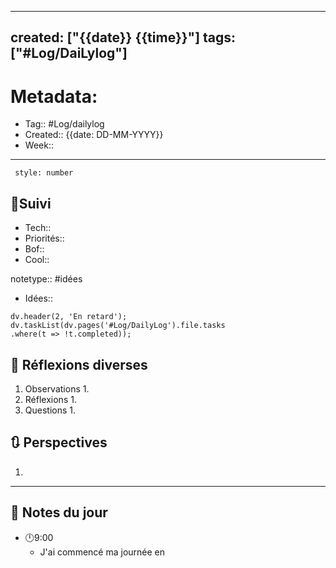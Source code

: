 
---
created: ["{{date}} {{time}}"]
tags: ["#Log/DaiLylog"]
---
# Metadata:
- Tag:: #Log/dailylog
- Created:: {{date: DD-MM-YYYY}}
- Week:: 

---

```toc
 style: number
```

## 🔷Suivi
- Tech:: 
- Priorités::
- Bof::
- Cool::

notetype:: #idées
- Idées::

```dataviewjs  
dv.header(2, 'En retard');  
dv.taskList(dv.pages('#Log/DailyLog').file.tasks  
.where(t => !t.completed));

```



##  💬 Réflexions diverses 

1. Observations
	1. 
2. Réflexions
	1. 
3. Questions
	1. 

## 🔃 Perspectives

1. 
---

## 📅 Notes du jour

- 🕛9:00 
	- J'ai commencé ma journée en 